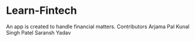 # Learn-Fintech
An app is created to handle financial matters.
Contributors
Arjama Pal
Kunal Singh Patel
Saransh Yadav
